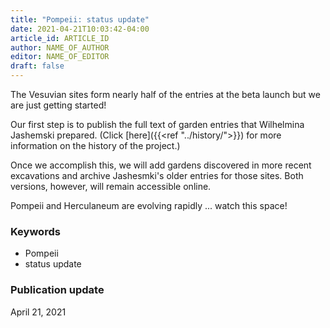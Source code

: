 ```yaml
---
title: "Pompeii: status update"
date: 2021-04-21T10:03:42-04:00
article_id: ARTICLE_ID
author: NAME_OF_AUTHOR
editor: NAME_OF_EDITOR
draft: false
---
```


The Vesuvian sites form nearly half of the entries at the beta launch but we are just getting started!  

Our first step is to publish the full text of garden entries that Wilhelmina Jashemski  prepared. (Click [here]({{<ref "../history/">}}) for more information on the history of the project.)

Once we accomplish this, we will add gardens discovered in more recent excavations and archive Jashesmki's older entries for those sites. Both versions, however, will remain accessible online.  

Pompeii and Herculaneum are evolving rapidly ... watch this space!

### Keywords
- Pompeii
- status update

### Publication update
April 21, 2021
